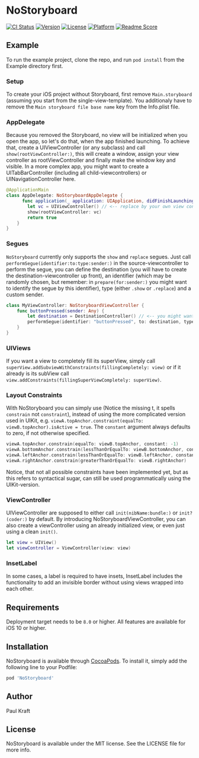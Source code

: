# NoStoryboard

[![CI Status](http://img.shields.io/travis/pauljohanneskraft/NoStoryboard.svg?style=flat)](https://travis-ci.org/pauljohanneskraft/NoStoryboard)
[![Version](https://img.shields.io/cocoapods/v/NoStoryboard.svg?style=flat)](http://cocoapods.org/pods/NoStoryboard)
[![License](https://img.shields.io/cocoapods/l/NoStoryboard.svg?style=flat)](http://cocoapods.org/pods/NoStoryboard)
[![Platform](https://img.shields.io/cocoapods/p/NoStoryboard.svg?style=flat)](http://cocoapods.org/pods/NoStoryboard)
[![Readme Score](http://readme-score-api.herokuapp.com/score.svg?url=pauljohanneskraft/nostoryboard)](http://clayallsopp.github.io/readme-score?url=pauljohanneskraft/nostoryboard)

## Example

To run the example project, clone the repo, and run `pod install` from the Example directory first.

### Setup

To create your iOS project without Storyboard, first remove ```Main.storyboard``` (assuming you start from the single-view-template). You additionaly have to remove the `Main storyboard file base name` key from the Info.plist file.

### AppDelegate

Because you removed the Storyboard, no view will be initialized when you open the app, so let's do that, when the app finished launching. To achieve that, create a UIViewController (or any subclass) and call ```show(rootViewController:)```, this will create a window, assign your view controller as rootViewController and finally make the window key and visible. In a more complex app, you might want to create a UITabBarController (including all child-viewcontrollers) or UINavigationController here.

```swift
@ApplicationMain
class AppDelegate: NoStoryboardAppDelegate {
      func application(_ application: UIApplication, didFinishLaunchingWithOptions launchOptions: [UIApplicationLaunchOptionsKey: Any]?) -> Bool {
        let vc = UIViewController() // <-- replace by your own view controller
        show(rootViewController: vc)
        return true
    }
}
```

### Segues

`NoStoryboard` currently only supports the `show` and `replace` segues. Just call `performSegue(identifier:to:type:sender:)` in the source-viewcontroller to perform the segue, you can define the destination (you will have to create the destination-viewcontroller up front), an identifier (which may be randomly chosen, but remember: in `prepare(for:sender:)` you might want to identify the segue by this identifier), type (either `.show` or `.replace`) and a custom sender.

```swift
class MyViewController: NoStoryboardViewController {
    func buttonPressed(sender: Any) {
        let destination = DestinationController() // <-- you might want to adapt this to your one class and configure it appropriately
        performSegue(identifier: "buttonPressed", to: destination, type: .show, sender: sender)
    }
}
```

### UIViews

If you want a view to completely fill its superView, simply call `superView.addSubviewWithConstraints(fillingCompletely: view)` or if it already is its subView call `view.addConstraints(fillingSuperViewCompletely: superView)`.

### Layout Constraints

With NoStoryboard you can simply use (Notice the missing t, it spells `constrain` not `constraint`), instead of using the more complicated version used in UIKit, e.g. `viewA.topAnchor.constraint(equalTo: viewB.topAnchor).isActive = true`.
The `constant` argument always defaults to zero, if not otherwise specified.

```swift 
viewA.topAnchor.constrain(equalTo: viewB.topAnchor, constant: -1)
viewA.bottomAnchor.constrain(lessThanOrEqualTo: viewB.bottomAnchor, constant: 1)
viewA.leftAnchor.constrain(lessThanOrEqualTo: viewB.leftAnchor, constant: 2)
viewA.rightAnchor.constrain(greaterThanOrEqualTo: viewB.rightAnchor)
```
Notice, that not all possible constraints have been implemented yet, but as this refers to syntactical sugar, can still be used programmatically using the UIKit-version.

### ViewController

UIViewController are supposed to either call `init(nibName:bundle:)` or `init?(coder:)` by default. By introducing NoStoryboardViewController, you can also create a viewController using an already initialized view, or even just using a clean `init()`.

```swift
let view = UIView()
let viewController = ViewController(view: view)
```

### InsetLabel

In some cases, a label is required to have insets, InsetLabel includes the functionality to add an invisible border without using views wrapped into each other.

## Requirements

Deployment target needs to be `8.0` or higher. All features are available for iOS 10 or higher.

## Installation

NoStoryboard is available through [CocoaPods](http://cocoapods.org). To install
it, simply add the following line to your Podfile:

```ruby
pod 'NoStoryboard'
```

## Author

Paul Kraft

## License

NoStoryboard is available under the MIT license. See the LICENSE file for more info.
